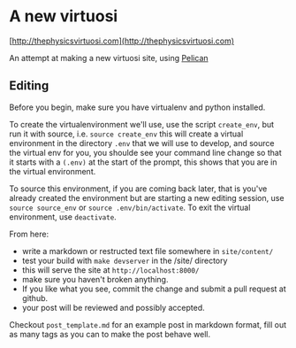 A new virtuosi
==============

[http://thephysicsvirtuosi.com](http://thephysicsvirtuosi.com)

An attempt at making a new virtuosi site, using [Pelican](http://getpelican.com)

Editing
-------

Before you begin, make sure you have virtualenv and python installed.

To create the virtualenvironment we'll use, use the script `create_env`, 
but run it with source, i.e. `source create_env`
this will create a virtual environment in the directory `.env` that we will 
use to develop, and source the virtual env for you, you shoulde see your 
command line change so that it starts with a `(.env)` at the start of the prompt, 
this shows that you are in the virtual environment.

To source this environment, if you are coming back later, that is you've already 
created the environment but are starting a new editing session, use `source source_env` 
or `source .env/bin/activate`. 
To exit the virtual environment, use `deactivate`.

From here:

 * write a markdown or restructed text file somewhere in `site/content/`
 * test your build with `make devserver` in the /site/ directory
 * this will serve the site at `http://localhost:8000/`
 * make sure you haven't broken anything.
 * If you like what you see, commit the change and submit a pull request at github.
 * your post will be reviewed and possibly accepted.

Checkout `post_template.md` for an example post in markdown format, 
fill out as many tags as you can to make the post behave well.


